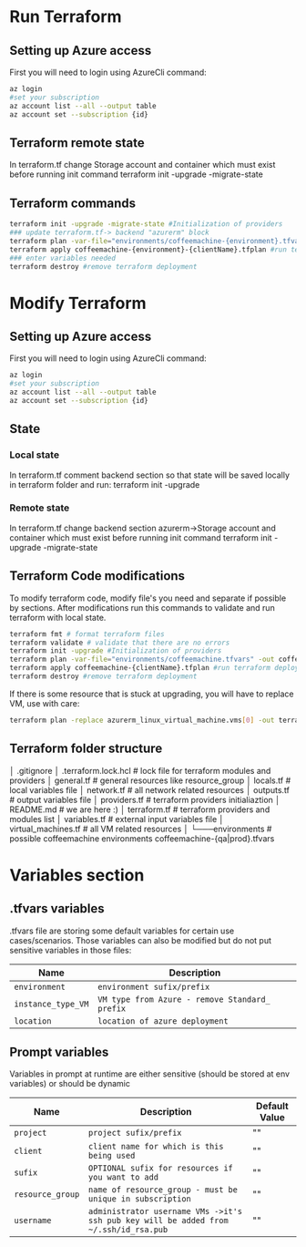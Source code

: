 # Run Terraform

## Setting up Azure access
First you will need to login using AzureCli command: 

``` bash
az login
#set your subscription 
az account list --all --output table
az account set --subscription {id}
```

## Terraform remote state
In terraform.tf change Storage account and container which must exist before running init command 
terraform init -upgrade -migrate-state

## Terraform commands
``` bash
terraform init -upgrade -migrate-state #Initialization of providers
### update terraform.tf-> backend "azurerm" block
terraform plan -var-file="environments/coffeemachine-{environment}.tfvars" -out coffeemachine-{environment}-{clientName}.tfplan # create a plan for terraform deployment
terraform apply coffeemachine-{environment}-{clientName}.tfplan #run terraform deployment
### enter variables needed
terraform destroy #remove terraform deployment
```

# Modify Terraform

## Setting up Azure access
First you will need to login using AzureCli command: 

``` bash
az login
#set your subscription 
az account list --all --output table
az account set --subscription {id}
```

## State
### Local state
In terraform.tf comment backend section so that state will be saved locally in terraform folder and run:
terraform init -upgrade
### Remote state
In terraform.tf change backend section azurerm->Storage account and container which must exist before running init command 
terraform init -upgrade -migrate-state

## Terraform Code modifications
To modify terraform code, modify file's you need and separate if possible by sections.
After modifications run this commands to validate and run terraform with local state. 
```bash
terraform fmt # format terraform files
terraform validate # validate that there are no errors
terraform init -upgrade #Initialization of providers
terraform plan -var-file="environments/coffeemachine.tfvars" -out coffeemachine-{clientName}.tfplan # create a plan for terraform deployment
terraform apply coffeemachine-{clientName}.tfplan #run terraform deployment
terraform destroy #remove terraform deployment
```

If there is some resource that is stuck at upgrading, you will have to replace VM, use with care:
```bash
terraform plan -replace azurerm_linux_virtual_machine.vms[0] -out terraform.tfplan
```

## Terraform folder structure

│   .gitignore
│   .terraform.lock.hcl # lock file for terraform modules and providers
│   general.tf # general resources like resource_group
│   locals.tf # local variables file
│   network.tf # all network related resources
│   outputs.tf # output variables file
│   providers.tf # terraform providers initialiaztion
│   README.md # we are here :)
│   terraform.tf # terraform providers and modules list
│   variables.tf # external input variables file 
│   virtual_machines.tf # all VM related resources
│
└───environments # possible coffeemachine environments
        coffeemachine-{qa|prod}.tfvars 

# Variables section

## .tfvars variables

.tfvars file are storing some default variables for certain use cases/scenarios. Those variables can also be modified but do not put sensitive variables in those files:

| Name                | Description                                     |
| ------------------- | ----------------------------------------------- |
| `environment`       | `environment sufix/prefix`                      |
| `instance_type_VM`  | `VM type from Azure - remove Standard_ prefix`  |
| `location`          | `location of azure deployment`                  |

## Prompt variables

Variables in prompt at runtime are either sensitive (should be stored at env variables) or should be dynamic

| Name             | Description                                                                          | Default Value          |
| ---------------- | ------------------------------------------------------------------------------------ | ---------------------- |
| `project`        | `project sufix/prefix`                                                               | ""                     |
| `client`         | `client name for which is this being used`                                           | ""                     |
| `sufix`          | `OPTIONAL sufix for resources if you want to add`                                    | ""                     |
| `resource_group` | `name of resource_group - must be unique in subscription`                            | ""                     |
| `username`       | `administrator username VMs ->it's ssh pub key will be added from ~/.ssh/id_rsa.pub` | ""                     |